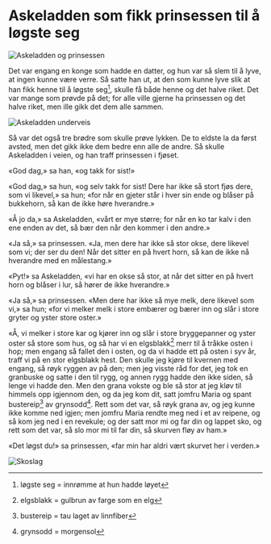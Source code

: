 # Askeladden som fikk prinsessen til å løgste seg

![Askeladden og prinsessen](./asfptals1.png)

Det var engang en konge som hadde en datter, og hun var så slem til å lyve, at ingen kunne være verre. Så satte han ut, at den som kunne lyve slik at han fikk henne til å løgste seg[^1], skulle få både henne og det halve riket. Det var mange som prøvde på det; for alle ville gjerne ha prinsessen og det halve riket, men ille gikk det dem alle sammen.

![Askeladden underveis](./asfptals2.png)

Så var det også tre brødre som skulle prøve lykken. De to eldste la da først avsted, men det gikk ikke dem bedre enn alle de andre. Så skulle Askeladden i veien, og han traff prinsessen i fjøset.

«God dag,» sa han, «og takk for sist!»

«God dag,» sa hun, «og selv takk for sist! Dere har ikke så stort fjøs dere, som vi likevel,» sa hun; «for når en gjeter står i hver sin ende og blåser på bukkehorn, så kan de ikke høre hverandre.»

«Å jo da,» sa Askeladden, «vårt er mye større; for når en ko tar kalv i den ene enden av det, så bær den når den kommer i den andre.»

«Ja så,» sa prinsessen. «Ja, men dere har ikke så stor okse, dere likevel som vi; der ser du den! Når det sitter en på hvert horn, så kan de ikke nå hverandre med en målestang.»

«Pyt!» sa Askeladden, «vi har en okse så stor, at når det sitter en på hvert horn og blåser i lur, så hører de ikke hverandre.»

«Ja så,» sa prinsessen. «Men dere har ikke så mye melk, dere likevel som vi,» sa hun; «for vi melker melk i store embærer og bærer inn og slår i store gryter og yster store oster.»

«Å, vi melker i store kar og kjører inn og slår i store bryggepanner og yster oster så store som hus, og så har vi en elgsblakk[^2] merr til å tråkke osten i hop; men engang så fallet den i osten, og da vi hadde ett på osten i syv år, traff vi på en stor elgsblakk hest. Den skulle jeg kjøre til kvernen med engang, så røyk ryggen av på den; men jeg visste råd for det, jeg tok en granbuske og satte i den til rygg, og annen rygg hadde den ikke siden, så lenge vi hadde den. Men den grana vokste og ble så stor at jeg kløv til himmels opp igjennom den, og da jeg kom dit, satt jomfru Maria og spant bustereip[^3] av grynsodd[^4]. Rett som det var, så røyk grana av, og jeg kunne ikke komme ned igjen; men jomfru Maria rendte meg ned i et av reipene, og så kom jeg ned i en revekule; og der satt mor mi og far din og lappet sko, og rett som det var, så slo mor mi til far din, så skurven fløy av ham.»

«Det løgst du!» sa prinsessen, «far min har aldri vært skurvet her i verden.»

![Skoslag](./asfptals3.png)

[^1]: løgste seg = innrømme at hun hadde løyet

[^2]: elgsblakk = gulbrun av farge som en elg

[^3]: bustereip = tau laget av linnfiber

[^4]: grynsodd = morgensol

